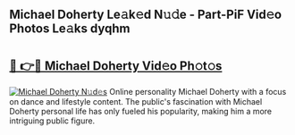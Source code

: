 ## Michael Doherty Le𝚊k𝚎d N𝚞𝚍e - Part-PiF Vid𝚎o Photos Le𝚊ks dyqhm

# <h2><a href="http://fbbzfmu.evod.top/?m=Michael+Doherty">🔗 👉🔴 Michael Doherty Vid𝚎o Ph𝚘t𝚘s</a></h2>

[![Michael Doherty N𝚞d𝚎s](https://i.imgur.com/8V9OHl7.gif)](http://fbbzfmu.evod.top/?m=Michael+Doherty)
Online personality Michael Doherty with a focus on dance and lifestyle content. The public's fascination with Michael Doherty personal life has only fueled his popularity, making him a more intriguing public figure. 
